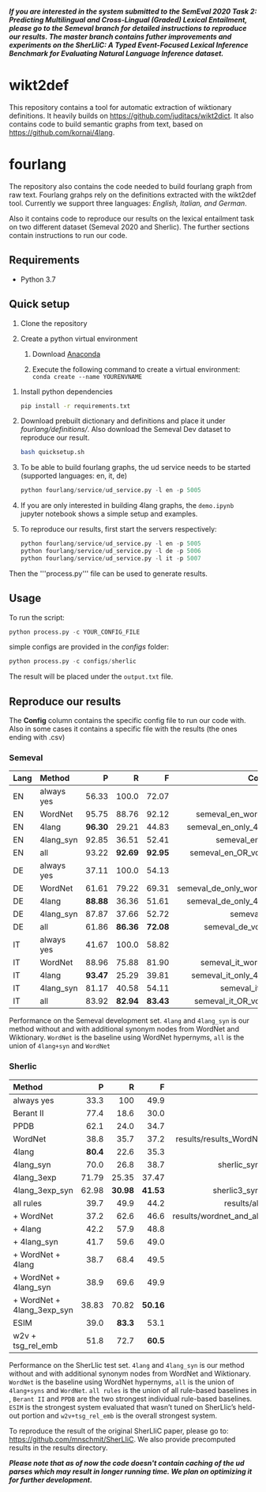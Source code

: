 ***If you are interested in the system submitted to the SemEval 2020 Task 2: Predicting Multilingual and Cross-Lingual (Graded) Lexical Entailment, please go to the Semeval branch for detailed instructions to reproduce our results. The master branch contains futher improvements and experiments on the SherLIiC: A Typed Event-Focused Lexical Inference Benchmark for Evaluating Natural Language Inference dataset.***


# wikt2def

This repository contains a tool for automatic extraction of wiktionary definitions. It heavily builds on https://github.com/juditacs/wikt2dict. It also contains code to build semantic graphs from text, based on https://github.com/kornai/4lang.

# fourlang

The repository also contains the code needed to build fourlang graph from raw text. Fourlang grahps rely on the definitions extracted with the wikt2def tool. Currently we support three languages: *English, Italian, and German*.

Also it contains code to reproduce our results on the lexical entailment task on two different dataset (Semeval 2020 and Sherlic). The further sections contain instructions to run our code.

## Requirements

- Python 3.7

## Quick setup

1. Clone the repository
1. Create a python virtual environment

   1. Download [Anaconda](https://conda.io/miniconda.html)
   
   1. Execute the following command to create a virtual environment: `conda create --name YOURENVNAME`

1) Install python dependencies

   ```bash
   pip install -r requirements.txt
   ```
   
2) Download prebuilt dictionary and definitions and place it under *fourlang/definitions/*. Also download the Semeval Dev dataset to reproduce our result.
   ```bash
   bash quicksetup.sh
   ```
3) To be able to build fourlang graphs, the ud service needs to be started (supported languages: en, it, de)
   ```python
   python fourlang/service/ud_service.py -l en -p 5005
   ```
4) If you are only interested in building 4lang graphs, the ```demo.ipynb``` jupyter notebook shows a simple setup and examples.

5) To reproduce our results, first start the servers respectively:
   ```python
   python fourlang/service/ud_service.py -l en -p 5005
   python fourlang/service/ud_service.py -l de -p 5006
   python fourlang/service/ud_service.py -l it -p 5007
   ```
  Then the '''process.py''' file can be used to generate results.


## Usage 

 To run the script:
 ```python
 python process.py -c YOUR_CONFIG_FILE
 ```

 simple configs are provided in the _configs_ folder:

 ```python
 python process.py -c configs/sherlic
 ```

 The result will be placed under the ```output.txt``` file.
 
 
 ## Reproduce our results
 The **Config** column contains the specific config file to run our code with. Also in some cases it contains a specific file with the results (the ones ending with .csv)
 
 ### Semeval
 <div id="table:semeval_results">

| <span>**Lang**</span> | <span>**Method** </span> |     <span>**P**</span> |     <span>**R**</span> |     <span>**F**</span> | Config  |
| :-------------------- | :----------------------- | ---------------------: | ---------------------: | ---------------------: | -: |
|         EN              | always yes               |                  56.33 |                  100.0 |                  72.07 |  |
|         EN              | WordNet                  |                  95.75 |                  88.76 |                  92.12 |semeval_en_wordnet  |
|         EN              | 4lang                    | <span>**96.30**</span> |                  29.21 |                  44.83 | semeval_en_only_4lang |
|         EN              | 4lang\_syn               |                  92.85 |                  36.51 |                  52.41 | semeval_en_OR |
|         EN              | all                      |                  93.22 | <span>**92.69**</span> | <span>**92.95**</span> |semeval_en_OR_voting  |
|         DE              | always yes               |                  37.11 |                  100.0 |                  54.13 |  |
|         DE              | WordNet                  |                  61.61 |                  79.22 |                  69.31 | semeval_de_only_wordnet |
|         DE              | 4lang                    | <span>**88.88**</span> |                  36.36 |                  51.61 | semeval_de_only_4lang |
|         DE              | 4lang\_syn               |                  87.87 |                  37.66 |                  52.72 | semeval_de |
|         DE              | all                      |                  61.86 | <span>**86.36**</span> | <span>**72.08**</span> | semeval_de_voting |
|         IT              | always yes               |                  41.67 |                  100.0 |                  58.82 |  |
|         IT              | WordNet                  |                  88.96 |                  75.88 |                  81.90 | semeval_it_wordnet |
|         IT              | 4lang                    | <span>**93.47**</span> |                  25.29 |                  39.81 |semeval_it_only_4lang  |
|         IT              | 4lang\_syn               |                  81.17 |                  40.58 |                  54.11 | semeval_it_OR |
|         IT              | all                      |                  83.92 | <span>**82.94**</span> | <span>**83.43**</span> | semeval_it_OR_voting |

Performance on the Semeval development set. `4lang` and `4lang_syn` is
our method without and with additional synonym nodes from WordNet and
Wiktionary. `WordNet` is the baseline using WordNet hypernyms, `all` is
the union of `4lang+syn` and `WordNet`

</div>

 ### Sherlic
 
<div id="table:sherlic_results">

| <span>**Method** </span>      |    <span>**P**</span> |     <span>**R**</span> |     <span>**F**</span> | <span>**Config**</span> |
| :---------------------------- | --------------------: | ---------------------: | ---------------------: | ---------------------:  |
| always yes                    |                  33.3 |                    100 |                   49.9 | |
| Berant II                     |                  77.4 |                   18.6 |                   30.0 | |
| PPDB                          |                  62.1 |                   24.0 |                   34.7 | |
| WordNet                       |                  38.8 |                   35.7 |                   37.2 | results/results_WordNet_test.csv|
| 4lang                         | <span>**80.4**</span> |                   22.6 |                   35.3 |sherlic |
| 4lang\_syn                    |                  70.0 |                   26.8 |                   38.7 |sherlic_synonyms OR |
| 4lang\_3exp                   |                 71.79 |                  25.35 |                  37.47 | sherlic3|
| 4lang\_3exp\_syn              |                 62.98 | <span>**30.98**</span> | <span>**41.53**</span> |sherlic3_synonyms OR |
| all rules                     |                  39.7 |                   49.9 |                   44.2 | results/all_rules.csv |
| \+ WordNet                    |                  37.2 |                   62.6 |                   46.6 | results/wordnet_and_all_rules.csv |
| \+ 4lang                      |                  42.2 |                   57.9 |                   48.8 | |
| \+ 4lang\_syn                 |                  41.7 |                   59.6 |                   49.0 | |
| \+ WordNet + 4lang            |                  38.7 |                   68.4 |                   49.5 | |
| \+ WordNet + 4lang\_syn       |                  38.9 |                   69.6 |                   49.9 | |
| \+ WordNet + 4lang\_3exp\_syn |                 38.83 |                  70.82 | <span>**50.16**</span> | |
| ESIM                          |                  39.0 |  <span>**83.3**</span> |                   53.1 | |
| w2v + tsg\_rel\_emb           |                  51.8 |                   72.7 |  <span>**60.5**</span> | |

Performance on the SherLlic test set. `4lang` and `4lang_syn` is our
method without and with additional synonym nodes from WordNet and
Wiktionary. `WordNet` is the baseline using WordNet hypernyms, `all` is
the union of `4lang+syns` and `WordNet`. `all rules` is the union of all
rule-based baselines in , `Berant II`  and `PPDB`  are the two strongest
individual rule-based baselines. `ESIM`  is the strongest system
evaluated that wasn’t tuned on SherLlic’s held-out portion and
`w2v+tsg_rel_emb` is the overall strongest system.

To reproduce the result of the original SherLIiC paper, please go to: https://github.com/mnschmit/SherLIiC. We also provide precomputed results in the results directory.

</div>

***Please note that as of now the code doesn't contain caching of the ud parses which may result in longer running time. We plan on optimizing it for further development.***
